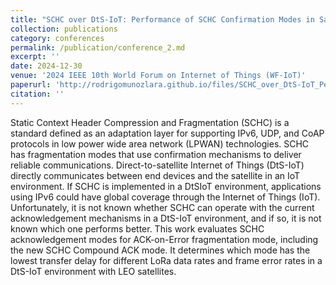 ```yaml
---
title: "SCHC over DtS-IoT: Performance of SCHC Confirmation Modes in Satellite IoT"
collection: publications
category: conferences
permalink: /publication/conference_2.md
excerpt: ''
date: 2024-12-30
venue: '2024 IEEE 10th World Forum on Internet of Things (WF-IoT)'
paperurl: 'http://rodrigomunozlara.github.io/files/SCHC_over_DtS-IoT_Performance_of_SCHC_Confirmation_Modes_in_Satellite_IoT-1.pdf'
citation: ''
---
```


Static Context Header Compression and Fragmentation (SCHC) is a standard defined as an adaptation layer for supporting IPv6, UDP, and CoAP protocols in low power wide area network (LPWAN) technologies. SCHC has fragmentation modes that use confirmation mechanisms to deliver reliable communications. Direct-to-satellite Internet of Things (DtS-IoT) directly communicates between end devices and the satellite in an IoT environment. If SCHC is implemented in a DtSIoT environment, applications using IPv6 could have global coverage through the Internet of Things (IoT). Unfortunately, it is not known whether SCHC can operate with the current acknowledgement mechanisms in a DtS-IoT environment, and if so, it is not known which one performs better. This work evaluates SCHC acknowledgement modes for ACK-on-Error fragmentation mode, including the new SCHC Compound ACK mode. It determines which mode has the lowest transfer delay for different LoRa data rates and frame error rates in a DtS-IoT environment with LEO satellites.
